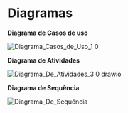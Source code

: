 # Diagramas
**Diagrama de Casos de uso**

![Diagrama_Casos_de_Uso_1 0](https://user-images.githubusercontent.com/65633856/197900070-dc4f7683-e10f-42d4-8f2f-16441060d922.svg)


**Diagrama de Atividades**

![Diagrama_De_Atividades_3 0 drawio](https://user-images.githubusercontent.com/65633856/197905657-251f662a-9afe-4361-8591-ea67ab7d5a47.svg)


**Diagrama de Sequência**

![Diagrama_De_Sequência](https://user-images.githubusercontent.com/65633856/197905089-8f8a8d7a-bc3b-4773-bc87-97e042f3dc6c.png)
